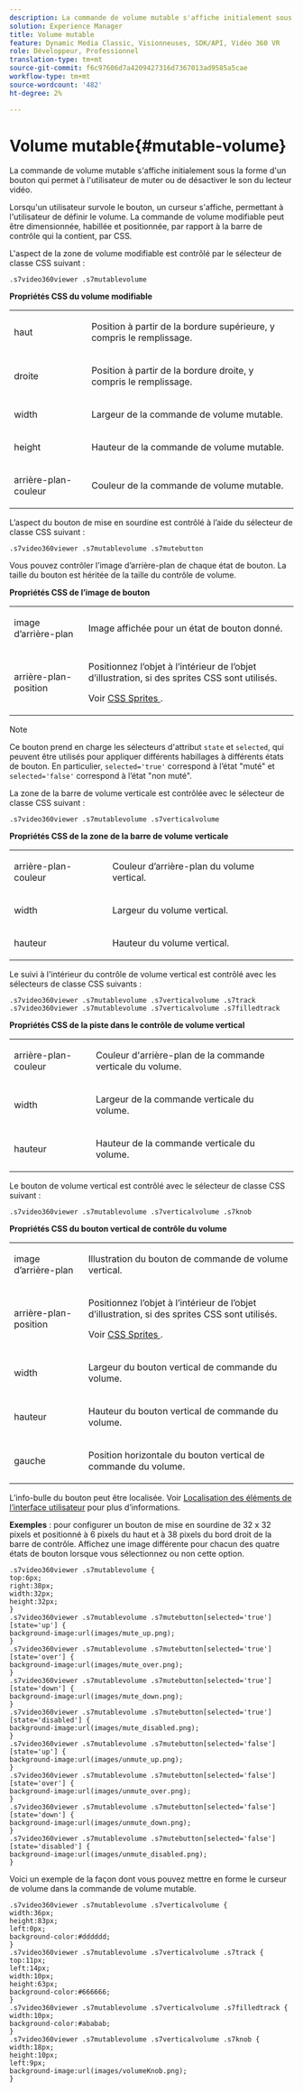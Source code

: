 ```yaml
---
description: La commande de volume mutable s'affiche initialement sous la forme d'un bouton qui permet à l'utilisateur de muter ou de désactiver le son du lecteur vidéo.
solution: Experience Manager
title: Volume mutable
feature: Dynamic Media Classic, Visionneuses, SDK/API, Vidéo 360 VR
role: Développeur, Professionnel
translation-type: tm+mt
source-git-commit: f6c97606d7a4209427316d7367013ad9585a5cae
workflow-type: tm+mt
source-wordcount: '482'
ht-degree: 2%

---
```



# Volume mutable{#mutable-volume}

La commande de volume mutable s&#39;affiche initialement sous la forme d&#39;un bouton qui permet à l&#39;utilisateur de muter ou de désactiver le son du lecteur vidéo.

<!--<a id="section_061E550C1C1D4DB2BD663A898895B38C"></a>-->

Lorsqu&#39;un utilisateur survole le bouton, un curseur s&#39;affiche, permettant à l&#39;utilisateur de définir le volume. La commande de volume modifiable peut être dimensionnée, habillée et positionnée, par rapport à la barre de contrôle qui la contient, par CSS.

L&#39;aspect de la zone de volume modifiable est contrôlé par le sélecteur de classe CSS suivant :

```
.s7video360viewer .s7mutablevolume
```

**Propriétés CSS du volume modifiable**

<table id="table_C48C56E696304C9BAFEE71BA9EA9A174"> 
 <tbody> 
  <tr> 
   <td colname="col1"> <p> <span class="codeph"> haut </span> </p> </td> 
   <td colname="col2"> <p> Position à partir de la bordure supérieure, y compris le remplissage. </p> </td> 
  </tr> 
  <tr> 
   <td colname="col1"> <p> <span class="codeph"> droite </span> </p> </td> 
   <td colname="col2"> <p> Position à partir de la bordure droite, y compris le remplissage. </p> </td> 
  </tr> 
  <tr> 
   <td colname="col1"> <p> <span class="codeph"> width </span> </p> </td> 
   <td colname="col2"> <p> Largeur de la commande de volume mutable. </p> </td> 
  </tr> 
  <tr> 
   <td colname="col1"> <p> <span class="codeph"> height </span> </p> </td> 
   <td colname="col2"> <p>Hauteur de la commande de volume mutable. </p> </td> 
  </tr> 
  <tr> 
   <td colname="col1"> <p> <span class="codeph"> arrière-plan-couleur  </span> </p> </td> 
   <td colname="col2"> <p> Couleur de la commande de volume mutable. </p> </td> 
  </tr> 
 </tbody> 
</table>

L’aspect du bouton de mise en sourdine est contrôlé à l’aide du sélecteur de classe CSS suivant :

```
.s7video360viewer .s7mutablevolume .s7mutebutton
```

Vous pouvez contrôler l’image d’arrière-plan de chaque état de bouton. La taille du bouton est héritée de la taille du contrôle de volume.

**Propriétés CSS de l’image de bouton**

<table id="table_46903DCACF314426B67783167ADF7715"> 
 <tbody> 
  <tr> 
   <td colname="col1"> <p> <span class="codeph"> image d’arrière-plan  </span> </p> </td> 
   <td colname="col2"> <p> Image affichée pour un état de bouton donné. </p> </td> 
  </tr> 
  <tr> 
   <td colname="col1"> <p> <span class="codeph"> arrière-plan-position  </span> </p> </td> 
   <td colname="col2"> <p> Positionnez l’objet à l’intérieur de l’objet d’illustration, si des sprites CSS sont utilisés. </p> <p>Voir <a href="../../../c-html5-aem-asset-viewers/c-html5-aem-video360/c-html5-aem-video360-customizingviewer/c-html5-aem-video360-customizingviewer.md#section-9b6d8d601cb441d08214dada7bb4eddc" format="dita" scope="local"> CSS Sprites </a>. </p> </td> 
  </tr> 
 </tbody> 
</table>

>[!NOTE]
>
>Ce bouton prend en charge les sélecteurs d&#39;attribut `state` et `selected`, qui peuvent être utilisés pour appliquer différents habillages à différents états de bouton. En particulier, `selected='true'` correspond à l’état &quot;muté&quot; et `selected='false'` correspond à l’état &quot;non muté&quot;.

La zone de la barre de volume verticale est contrôlée avec le sélecteur de classe CSS suivant :

```
.s7video360viewer .s7mutablevolume .s7verticalvolume
```

**Propriétés CSS de la zone de la barre de volume verticale**

<table id="table_966826FB81114362A8D81D1EED38D512"> 
 <tbody> 
  <tr> 
   <td colname="col1"> <p> <span class="codeph"> arrière-plan-couleur  </span> </p> </td> 
   <td colname="col2"> <p> Couleur d’arrière-plan du volume vertical. </p> </td> 
  </tr> 
  <tr> 
   <td colname="col1"> <p> <span class="codeph"> width  </span> </p> </td> 
   <td colname="col2"> <p> Largeur du volume vertical. </p> </td> 
  </tr> 
  <tr> 
   <td colname="col1"> <p> <span class="codeph"> hauteur  </span> </p> </td> 
   <td colname="col2"> <p> Hauteur du volume vertical. </p> </td> 
  </tr> 
 </tbody> 
</table>

Le suivi à l&#39;intérieur du contrôle de volume vertical est contrôlé avec les sélecteurs de classe CSS suivants :

```
.s7video360viewer .s7mutablevolume .s7verticalvolume .s7track 
.s7video360viewer .s7mutablevolume .s7verticalvolume .s7filledtrack
```

**Propriétés CSS de la piste dans le contrôle de volume vertical**

<table id="table_21E9AD3FBC8C4437BA02E5CD1BF7E831"> 
 <tbody> 
  <tr> 
   <td colname="col1"> <p> <span class="codeph"> arrière-plan-couleur  </span> </p> </td> 
   <td colname="col2"> <p> Couleur d'arrière-plan de la commande verticale du volume. </p> </td> 
  </tr> 
  <tr> 
   <td colname="col1"> <p> <span class="codeph"> width  </span> </p> </td> 
   <td colname="col2"> <p>Largeur de la commande verticale du volume. </p> </td> 
  </tr> 
  <tr> 
   <td colname="col1"> <p> <span class="codeph"> hauteur  </span> </p> </td> 
   <td colname="col2"> <p>Hauteur de la commande verticale du volume. </p> </td> 
  </tr> 
 </tbody> 
</table>

Le bouton de volume vertical est contrôlé avec le sélecteur de classe CSS suivant :

```
.s7video360viewer .s7mutablevolume .s7verticalvolume .s7knob
```

**Propriétés CSS du bouton vertical de contrôle du volume**

<table id="table_709D64AF815341A5B50ED72CCB350F2E"> 
 <tbody> 
  <tr> 
   <td colname="col1"> <p> <span class="codeph"> image d’arrière-plan  </span> </p> </td> 
   <td colname="col2"> <p> Illustration du bouton de commande de volume vertical. </p> </td> 
  </tr> 
  <tr> 
   <td colname="col1"> <p> <span class="codeph"> arrière-plan-position  </span> </p> </td> 
   <td colname="col2"> <p> Positionnez l’objet à l’intérieur de l’objet d’illustration, si des sprites CSS sont utilisés. </p> <p>Voir <a href="../../../c-html5-aem-asset-viewers/c-html5-aem-video360/c-html5-aem-video360-customizingviewer/c-html5-aem-video360-customizingviewer.md#section-9b6d8d601cb441d08214dada7bb4eddc" format="dita" scope="local"> CSS Sprites </a>. </p> </td> 
  </tr> 
  <tr> 
   <td colname="col1"> <p> <span class="codeph"> width  </span> </p> </td> 
   <td colname="col2"> <p>Largeur du bouton vertical de commande du volume. </p> </td> 
  </tr> 
  <tr> 
   <td colname="col1"> <p> <span class="codeph"> hauteur  </span> </p> </td> 
   <td colname="col2"> <p>Hauteur du bouton vertical de commande du volume. </p> </td> 
  </tr> 
  <tr> 
   <td colname="col1"> <p> <span class="codeph"> gauche </span> </p> </td> 
   <td colname="col2"> <p>Position horizontale du bouton vertical de commande du volume. </p> </td> 
  </tr> 
 </tbody> 
</table>

L’info-bulle du bouton peut être localisée. Voir [Localisation des éléments de l’interface utilisateur](../../../c-html5-aem-asset-viewers/c-html5-aem-video360/c-html5-aem-video360-localization.md#concept-16262b8096474d6c9c018c3e99110dd1) pour plus d’informations.

**Exemples**  : pour configurer un bouton de mise en sourdine de 32 x 32 pixels et positionné à 6 pixels du haut et à 38 pixels du bord droit de la barre de contrôle. Affichez une image différente pour chacun des quatre états de bouton lorsque vous sélectionnez ou non cette option.

```
.s7video360viewer .s7mutablevolume { 
top:6px; 
right:38px; 
width:32px; 
height:32px; 
} 
.s7video360viewer .s7mutablevolume .s7mutebutton[selected='true'][state='up'] { 
background-image:url(images/mute_up.png); 
} 
.s7video360viewer .s7mutablevolume .s7mutebutton[selected='true'][state='over'] { 
background-image:url(images/mute_over.png); 
} 
.s7video360viewer .s7mutablevolume .s7mutebutton[selected='true'][state='down'] { 
background-image:url(images/mute_down.png); 
} 
.s7video360viewer .s7mutablevolume .s7mutebutton[selected='true'][state='disabled'] { 
background-image:url(images/mute_disabled.png); 
} 
.s7video360viewer .s7mutablevolume .s7mutebutton[selected='false'][state='up'] { 
background-image:url(images/unmute_up.png); 
} 
.s7video360viewer .s7mutablevolume .s7mutebutton[selected='false'][state='over'] { 
background-image:url(images/unmute_over.png); 
} 
.s7video360viewer .s7mutablevolume .s7mutebutton[selected='false'][state='down'] { 
background-image:url(images/unmute_down.png); 
} 
.s7video360viewer .s7mutablevolume .s7mutebutton[selected='false'][state='disabled'] { 
background-image:url(images/unmute_disabled.png); 
}
```

Voici un exemple de la façon dont vous pouvez mettre en forme le curseur de volume dans la commande de volume mutable.

```
.s7video360viewer .s7mutablevolume .s7verticalvolume { 
width:36px; 
height:83px; 
left:0px; 
background-color:#dddddd; 
} 
.s7video360viewer .s7mutablevolume .s7verticalvolume .s7track { 
top:11px; 
left:14px; 
width:10px; 
height:63px; 
background-color:#666666; 
} 
.s7video360viewer .s7mutablevolume .s7verticalvolume .s7filledtrack { 
width:10px; 
background-color:#ababab; 
} 
.s7video360viewer .s7mutablevolume .s7verticalvolume .s7knob { 
width:18px; 
height:10px; 
left:9px; 
background-image:url(images/volumeKnob.png); 
}
```

